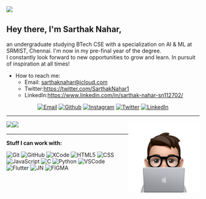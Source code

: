 
[![](https://visitcount.itsvg.in/api?id=Sarthak2700&icon=6&color=12)](https://visitcount.itsvg.in)



## Hey there, I'm Sarthak Nahar, 
an undergraduate studying BTech CSE with a specialization on AI & ML at SRMIST, Chennai. I'm now in my pre-final year of the degree.  
  I constantly look forward to new opportunities to grow and learn. In pursuit of inspiration at all times!
- How to reach me:
    - Email: sarthaknahar@icloud.com
    - Twitter:https://twitter.com/SarthakNahar1
    - LinkedIn:https://www.linkedin.com/in/sarthak-nahar-sn112702/
<center>
    
[![Email](https://img.shields.io/badge/-EMAIL-708090?style=for-the-badge&logo=gmail&logoColor=white&text=white)](mailto:sarthaknahar@icloud.com?subject=[GitHub])
[![Github](https://img.shields.io/badge/github-87CEEB.svg?style=for-the-badge&logo=github&logoColor=white&textColor=white)](https://www.github.com/Sarthak2700)
[![Instagram](https://img.shields.io/badge/instagram-708090.svg?style=for-the-badge&logo=instagram&logoColor=white&textColor=white)](https://www.instagram.com/vastav_11)
[![Twitter](https://img.shields.io/badge/twitter-87CEEB.svg?style=for-the-badge&logo=twitter&logoColor=white)](https://twitter.com/SarthakNahar1/)
[![LinkedIn](https://img.shields.io/badge/-LINKEDIN-708090?style=for-the-badge&logo=linkedin&logoColor=white)](https://www.linkedin.com/in/sarthak-nahar-sn112702/)

---

</center>


 <img src="https://github.com/Sarthak2700/Sarthak2700/blob/main/8f5a3b5f3ac5ad44-sticker.png" img align="right" width=37% height=37%>
 <img src="https://github-readme-stats.vercel.app/api?username=Sarthak2700&theme=react&hide_border=false&include_all_commits=true&count_private=true" img align="left"> 
 <img src="https://github-readme-stats.vercel.app/api/top-langs/?username=sarthak2700&theme=react&hide_border=false&include_all_commits=true&count_private=true&layout=compact">
 
 ---
 
 **Stuff I can work with:**

![Git](https://img.shields.io/badge/-Git-000?&logo=git)
![GitHub](https://img.shields.io/badge/-GitHub-000000?&logo=github)
![XCode](https://img.shields.io/badge/Xcode-007ACC?style=for-the-badge&logo=Xcode&logoColor=white)
![HTML5](https://img.shields.io/badge/-HTML5-000?&logo=html5)
![CSS](https://img.shields.io/badge/-CSS-000?&logo=css3&logoColor=1572B6)
![JavaScript](https://img.shields.io/badge/-JavaScript-000000?&logo=javascript)
![C](https://img.shields.io/badge/-C-000000?style=flat&logo=C)
![Python](https://img.shields.io/badge/-Python-000000?style=flat&logo=python)
![VSCode](https://img.shields.io/badge/-VSCode-000?&logo=Visual%20Studio%20Code&logoColor=007ACC)
![Flutter](https://img.shields.io/badge/-Python-000000?style=flat&logo=flutter)
![JN](https://img.shields.io/badge/-Jupyter_Notebook-000?&logo=jupyter)
![FIGMA](https://img.shields.io/badge/-Figma-000?&logo=figma)








